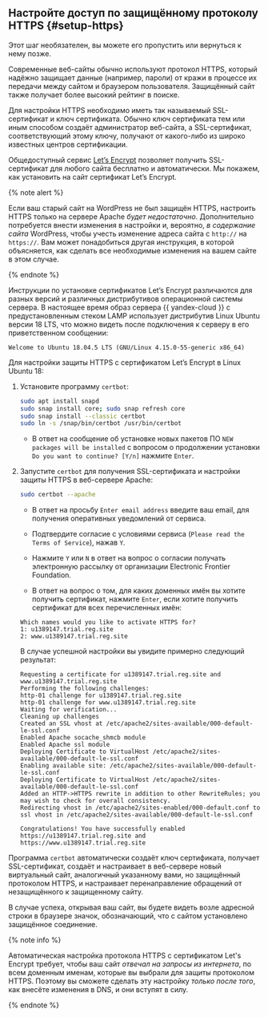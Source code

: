 ## Настройте доступ по защищённому протоколу HTTPS {#setup-https}

Этот шаг необязателен, вы можете его пропустить или вернуться к нему позже.

Современные веб-сайты обычно используют протокол HTTPS, который надёжно защищает данные (например, пароли) от кражи в процессе их передачи между сайтом и браузером пользователя. Защищённый сайт также получает более высокий рейтинг в поиске.

Для настройки HTTPS необходимо иметь так называемый SSL-сертификат и ключ сертификата. Обычно ключ сертификата тем или иным способом создаёт администратор веб-сайта, а SSL-сертификат, соответствующий этому ключу, получают от какого-либо из широко известных центров сертификации.

Общедоступный сервис [Let’s Encrypt](https://letsencrypt.org/) позволяет получить SSL-сертификат для любого сайта бесплатно и автоматичеcки. Мы покажем, как установить на сайт сертификат Let’s Encrypt.

{% note alert %}

Если ваш старый сайт на WordPress не был защищён HTTPS, настроить HTTPS только на сервере Apache _будет недостаточно_. Дополнительно потребуется внести изменения в настройки и, вероятно, _в содержание сайта_ WordPress, чтобы учесть изменение адреса сайта с `http://` на `https://`. Вам может понадобиться другая инструкция, в которой объясняется, как сделать все необходимые изменения на вашем сайте в этом случае.

{% endnote %}

Инструкции по установке сертификатов Let’s Encrypt различаются для разных версий и различных дистрибутивов операционной системы сервера. В настоящее время образ сервера {{ yandex-cloud }} с предустановленным стеком LAMP использует дистрибутив Linux Ubuntu версии 18 LTS, что можно видеть после подключения к серверу в его приветственном сообщении:

```
Welcome to Ubuntu 18.04.5 LTS (GNU/Linux 4.15.0-55-generic x86_64)
```
Для настройки защиты HTTPS с сертификатом Let’s Encrypt в Linux Ubuntu 18:

1. Установите программу `certbot`:

   ```bash
   sudo apt install snapd
   sudo snap install core; sudo snap refresh core
   sudo snap install --classic certbot
   sudo ln -s /snap/bin/certbot /usr/bin/certbot
   ```

   - В ответ на сообщение об установке новых пакетов ПО `NEW packages will be installed` с вопросом о продолжении установки `Do you want to continue? [Y/n]` нажмите `Enter`.

2. Запустите `certbot` для получения SSL-сертификата и настройки защиты HTTPS в веб-сервере Apache:

   ```bash
   sudo certbot --apache
   ```

   - В ответ на просьбу `Enter email address` введите ваш email, для получения оперативных уведомлений от сервиса.
   - Подтвердите согласие с условиями сервиса (`Please read the Terms of Service`), нажав `Y`.
   - Нажмите `Y` или `N` в ответ на вопрос о согласии получать электронную рассылку от организации Electronic Frontier Foundation.

   - В ответ на вопрос о том, для каких доменных имён вы хотите получить сертификат, нажмите `Enter`, если хотите получить сертификат для всех перечисленных имён:
   ```
   Which names would you like to activate HTTPS for?
   1: u1389147.trial.reg.site
   2: www.u1389147.trial.reg.site
   ```

   В случае успешной настройки вы увидите примерно следующий результат:
   ```
   Requesting a certificate for u1389147.trial.reg.site and www.u1389147.trial.reg.site
   Performing the following challenges:
   http-01 challenge for u1389147.trial.reg.site
   http-01 challenge for www.u1389147.trial.reg.site
   Waiting for verification...
   Cleaning up challenges
   Created an SSL vhost at /etc/apache2/sites-available/000-default-le-ssl.conf
   Enabled Apache socache_shmcb module
   Enabled Apache ssl module
   Deploying Certificate to VirtualHost /etc/apache2/sites-available/000-default-le-ssl.conf
   Enabling available site: /etc/apache2/sites-available/000-default-le-ssl.conf
   Deploying Certificate to VirtualHost /etc/apache2/sites-available/000-default-le-ssl.conf
   Added an HTTP->HTTPS rewrite in addition to other RewriteRules; you may wish to check for overall consistency.
   Redirecting vhost in /etc/apache2/sites-enabled/000-default.conf to ssl vhost in /etc/apache2/sites-available/000-default-le-ssl.conf

   Congratulations! You have successfully enabled https://u1389147.trial.reg.site and https://www.u1389147.trial.reg.site
   ```

Программа `certbot` автоматически создаёт ключ сертификата, получает SSL-сертификат, создаёт и настраивает в веб-сервере новый виртуальный сайт, аналогичный указанному вами, но защищённый протоколом HTTPS, и настраивает перенаправление обращений от незащищённого к защищенному сайту.

В случае успеха, открывая ваш сайт, вы будете видеть возле адресной строки в браузере значок, обозначающий, что с сайтом установлено защищённое соединение.

{% note info %}

Автоматическая настройка протокола HTTPS с сертификатом Let's Encrypt требует, чтобы ваш сайт _отвечал на запросы из интернета_, по всем доменным именам, которые вы выбрали для защиты протоколом HTTPS. Поэтому вы сможете сделать эту настройку _только после того_, как внесёте изменения в DNS, и они вступят в силу.

{% endnote %}
